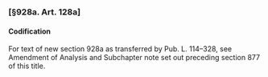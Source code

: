 ### [§928a. Art. 128a] ###

#### Codification ####

For text of new section 928a as transferred by Pub. L. 114–328, see Amendment of Analysis and Subchapter note set out preceding section 877 of this title.